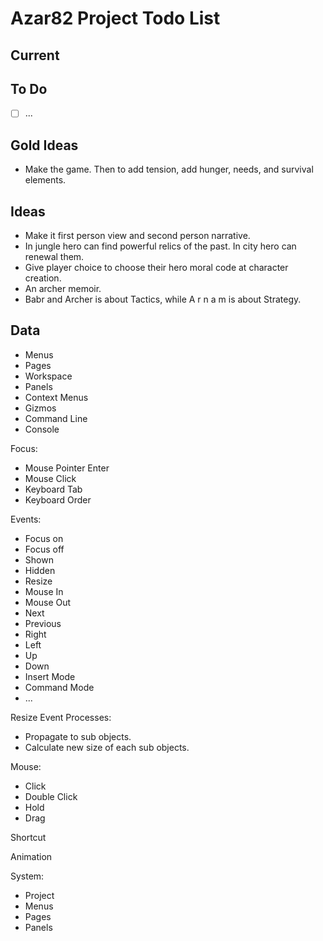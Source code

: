 
# Azar82 Project Todo List

## Current

## To Do

- [ ] ...

## Gold Ideas

- Make the game. Then to add tension, add hunger, needs, and survival elements.

## Ideas

- Make it first person view and second person narrative.
- In jungle hero can find powerful relics of the past.
  In city hero can renewal them.
- Give player choice to choose their hero moral code at character creation.
- An archer memoir.
- Babr and Archer is about Tactics,
  while A r n a m is about Strategy.

## Data

- Menus
- Pages
- Workspace
- Panels
- Context Menus
- Gizmos
- Command Line
- Console

Focus:

- Mouse Pointer Enter
- Mouse Click
- Keyboard Tab
- Keyboard Order

Events:

- Focus on
- Focus off
- Shown
- Hidden
- Resize
- Mouse In
- Mouse Out
- Next
- Previous
- Right
- Left
- Up
- Down
- Insert Mode
- Command Mode
- ...

Resize Event Processes:

- Propagate to sub objects.
- Calculate new size of each sub objects.

Mouse:

- Click
- Double Click
- Hold
- Drag

Shortcut

Animation

System:

- Project
- Menus
- Pages
- Panels
